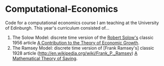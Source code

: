 Computational-Economics
=======================

Code for a computational economics course I am teaching at the University of 
Edinburgh.  This year's curriculum consisted of...

1. The Solow Model: discrete time version of the [Robert Solow's](http://en.wikipedia.org/wiki/Robert_Solow) 
classic 1956 article [A Contribution to the Theory of Economic Growth](http://faculty.lebow.drexel.edu/LainczC/cal38/Growth/Solow_1956.pdf).  
2. The Ramsey Model: discrete time version of [Frank Ramsey's] classic 1928 article (http://en.wikipedia.org/wiki/Frank_P._Ramsey) 
[A Mathematical Theory of Saving](folk.uio.no/gasheim/zRam1928.pdf).